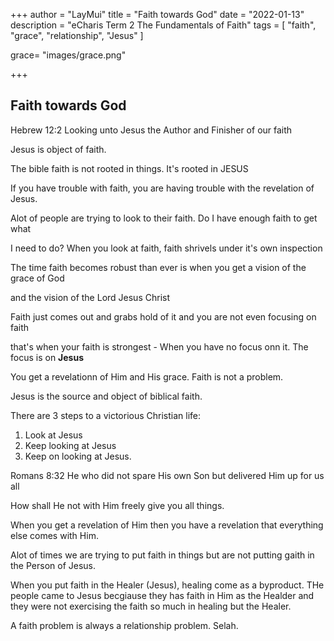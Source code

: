 +++
author = "LayMui"
title = "Faith towards God"
date = "2022-01-13"
description = "eCharis Term 2 The Fundamentals of Faith"
tags = [
    "faith", "grace", "relationship", "Jesus"
]

grace= "images/grace.png"

+++

## Faith towards God

Hebrew 12:2 Looking unto Jesus the Author and Finisher of our faith

Jesus is object of faith.

The bible faith is not rooted in things. It's rooted in JESUS

If you have trouble with faith, you are having trouble with the revelation of Jesus.

Alot of people are trying to look to their faith. Do I have enough faith to get what

I need to do? When you look at faith, faith shrivels under it's own inspection

The time faith becomes robust than ever is when you get a vision of the grace of God

and the vision of the Lord Jesus Christ

Faith just comes out and grabs hold of it and you are not even focusing on faith

that's when your faith is strongest - When you have no focus onn it. The focus is on **Jesus**

You get a revelationn of Him and His grace. Faith is not a problem.

Jesus is the source and object of biblical faith.

There are 3 steps to a victorious Christian life:
1. Look at Jesus
2. Keep looking at Jesus
3. Keep on looking at Jesus.

Romans 8:32 He who did not spare His own Son but delivered Him up for us all

How shall He not with Him freely give you all things.

When you get a revelation of Him then you have a revelation that everything else comes with Him.

Alot of times we are trying to put faith in things but are not putting gaith in the Person of Jesus.

When you put faith in the Healer (Jesus), healing come as a byproduct.
THe people came to Jesus becgiause they has faith in Him as the Healder and they were not exercising the faith 
so much in healing but the Healer.

A faith problem is always a relationship problem.  Selah.